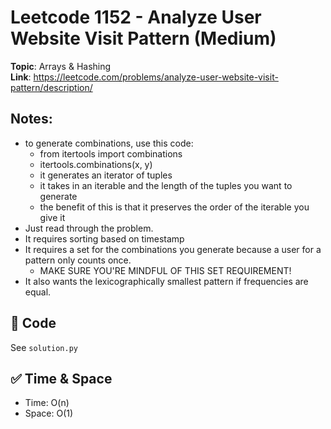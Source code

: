 # Leetcode 1152 - Analyze User Website Visit Pattern (Medium)

**Topic**: Arrays & Hashing  
**Link**: https://leetcode.com/problems/analyze-user-website-visit-pattern/description/

## Notes: 
 - to generate combinations, use this code: 
    - from itertools import combinations
    - itertools.combinations(x, y)
    - it generates an iterator of tuples
    - it takes in an iterable and the length of the tuples you want to generate
    - the benefit of this is that it preserves the order of the iterable you give it
 - Just read through the problem. 
 - It requires sorting based on timestamp
 - It requires a set for the combinations you generate because a user for a pattern only counts once. 
    - MAKE SURE YOU'RE MINDFUL OF THIS SET REQUIREMENT!
 - It also wants the lexicographically smallest pattern if frequencies are equal. 

## 🧪 Code
See `solution.py`

## ✅ Time & Space
- Time: O(n)
- Space: O(1)
